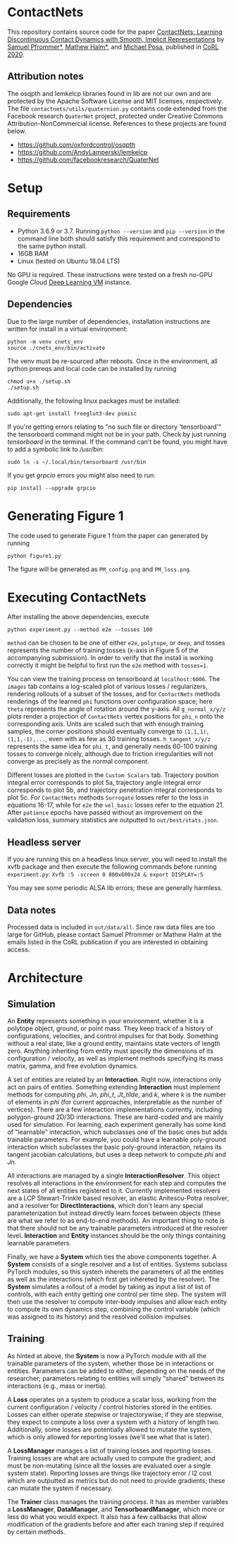 # ContactNets
This repository contains source code for the paper [ContactNets: Learning Discontinuous Contact Dynamics with Smooth, Implicit Representations](https://arxiv.org/abs/2009.11193) by [Samuel Pfrommer\*](http://sam.pfrommer.us/), [Mathew Halm\*](https://www.grasp.upenn.edu/people/mathew-halm), and [Michael Posa](https://www.grasp.upenn.edu/people/michael-posa), published in [CoRL 2020](https://www.robot-learning.org/program/accepted-papers).

## Attribution notes
The osqpth and lemkelcp libraries found in lib are not our own and are protected by the Apache Software License and MIT licenses, respectively. The file `contactnets/utils/quaternion.py` contains code extended from the Facebook research `QuaterNet` project, protected under Creative Commons Attribution-NonCommercial license. References to these projects are found below.

* https://github.com/oxfordcontrol/osqpth
* https://github.com/AndyLamperski/lemkelcp
* https://github.com/facebookresearch/QuaterNet 

# Setup
## Requirements
* Python 3.6.9 or 3.7. Running `python --version` and `pip --version` in the command line both should satisfy this requirement and correspond to the same python install.
* 16GB RAM
* Linux (tested on Ubuntu 18.04 LTS)

No GPU is required. These instructions were tested on a fresh no-GPU Google Cloud [Deep Learning VM](https://console.cloud.google.com/marketplace/details/click-to-deploy-images/deeplearning) instance.

## Dependencies
Due to the large number of dependencies, installation instructions are written for install in a virtual environment:
```
python -m venv cnets_env
source ./cnets_env/bin/activate
```

The venv must be re-sourced after reboots. Once in the environment, all python prereqs and local code can be installed by running
```
chmod u+x ./setup.sh
./setup.sh
```

Additionally, the following linux packages must be installed:
```
sudo apt-get install freeglut3-dev psmisc
```

If you're getting errors relating to "no such file or directory 'tensorboard'" the tensorboard command might not be in your path. Check by just running *tensorboard* in the terminal. If the command can't be found, you might have to add a symbolic link to */usr/bin*:

```
sudo ln -s ~/.local/bin/tensorboard /usr/bin
```

If you get *grpcio* errors you might also need to run:


```
pip install --upgrade grpcio
```

# Generating Figure 1

The code used to generate Figure 1 from the paper can generated by running
```
python figure1.py
```
The figure will be generated as `PM_config.png` and `PM_loss.png`.

# Executing ContactNets
After installing the above dependencies, execute
```
python experiment.py --method e2e --tosses 100
```
`method` can be chosen to be one of either `e2e`, `polytope`, or `deep`, and tosses represents the number of training tosses (x-axis in Figure 5 of the accompanying submission). In order to verify that the install is working correctly it might be helpful to first run the `e2e` method with `tosses=1`.

You can view the training process on tensorboard at `localhost:6006`. The `images` tab contains a log-scaled plot of various losses / regularizers, rendering rollouts of a subset of the tosses, and for `ContactNets` methods renderings of the learned `phi` functions over configuration space; here `theta` represents the angle of rotation around the y-axis. All `g_normal_x/y/z` plots render a projection of `ContactNets` vertex positions for `phi_n` onto the corresponding axis. Units are scaled such that with enough training samples, the corner positions should eventually converge to `(1,1,1),(1,1,-1),...`, even with as few as 30 training tosses. `h_tangent_x/y/z` represents the same idea for `phi_t`, and generally needs 60-100 training tosses to converge nicely, although due to friction irregularities will not converge as precisely as the normal component.

Different losses are plotted in the `Custom Scalars` tab. Trajectory position integral error corresponds to plot 5a, trajectory angle integral error corresponds to plot 5b, and trajectory penetration integral corresponds to plot 5c. For `ContactNets` methods `Surrogate` losses refer to the loss in equations 16-17, while for `e2e` the `vel_basic` losses refer to the equation 21. After `patience` epochs have passed without an improvement on the validation loss, summary statistics are outputted to `out/best/stats.json`.

## Headless server
If you are running this on a headless linux server, you will need to install the xvfb package and then execute the following commands before running `experiment.py`:
`
Xvfb :5 -screen 0 800x600x24 &
export DISPLAY=:5
`

You may see some periodic ALSA lib errors; these are generally harmless.

## Data notes
Processed data is included in `out/data/all`. Since raw data files are too large for GitHub, please contact Samuel Pfrommer or Mathew Halm at the emails listed in the CoRL publication if you are interested in obtaining access.

# Architecture
## Simulation
An **Entity** represents something in your environment, whether it is a polytope object, ground, or point mass. They keep track of a history of configurations, velocities, and control impulses for that body. Something without a real state, like a ground entity, maintains state vectors of length zero. Anything inheriting from entity must specify the dimensions of its configuration / velocity, as well as implement methods specifying its mass matrix, gamma, and free evolution dynamics.


A set of entities are related by an **Interaction**. Right now, interactions only act on pairs of entities. Something extending **Interaction** must implement methods for computing *phi*, *Jn*, *phi_t*, *Jt_tilde*, and *k*, where *k* is the number of elements in *phi* (for current approaches, interpretable as the number of vertices). There are a few interaction implementations currently, including polygon-ground 2D/3D interactions. These are hard-coded and are mainly used for simulation. For learning, each experiment generally has some kind of "learnable" interaction, which subclasses one of the basic ones but adds trainable parameters. For example, you could have a learnable poly-ground interaction which subclasses the basic poly-ground interaction, retains its tangent jacobian calculations, but uses a deep network to compute *phi* and *Jn*.


All interactions are managed by a single **InteractionResolver**. This object resolves all interactions in the environment for each step and computes the next states of all entities registered to it. Currently implemented resolvers are a LCP Stewart-Trinkle based resolver, an elastic Anitescu-Potra resolver, and a resolver for **DirectInteractions**, which don't learn any special parameterization but instead directly learn forces between objects (these are what we refer to as end-to-end methods). An important thing to note is that there should not be any trainable parameters introduced at the resolver level. **Interaction** and **Entity** instances should be the only things containing learnable parameters.


Finally, we have a **System** which ties the above components together. A **System** consists of a single resolver and a list of entities. Systems subclass PyTorch modules, so this system inherets the parameters of all the entities as well as the interactions (which first get inhereted by the resolver). The **System** simulates a rollout of a model by taking as input a list of list of controls, with each entity getting one control per time step. The system will then use the resolver to compute inter-body impulses and allow each entity to compute its own dynamics step, combining the control variable (which was assigned to its history) and the resolved collision impulses.

## Training
As hinted at above, the **System** is now a PyTorch module with all the trainable parameters of the system, whether those be in interactions or entities. Parameters can be added to either, depending on the needs of the researcher; parameters relating to entities will simply "shared" between its interactions (e.g., mass or inertia).


A **Loss** operates on a system to produce a scalar loss, working from the current configuration / velocity / control histories stored in the entities. Losses can either operate stepwise or trajectorywise; if they are stepwise, they expect to compute a loss over a system with a history of length two. Additionally, some losses are potentially allowed to mutate the system, which is only allowed for reporting losses (we'll see what that is later).


A **LossManager** manages a list of training losses and reporting losses. Training losses are what are actually used to compute the gradient, and must be non-mutating (since all the losses are evaluated over a single system state). Reporting losses are things like trajectory error / l2 cost which are outputted as metrics but do not need to provide gradients; these can mutate the system if necessary.


The **Trainer** class manages the training process. It has as member variables a **LossManager**, **DataManager**, and **TensorboardManager**, which more or less do what you would expect. It also has a few callbacks that allow modification of the gradients before and after each traning step if required by certain methods.
